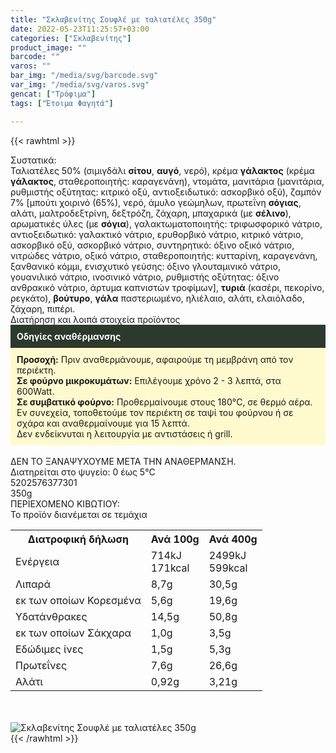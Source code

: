 ```yaml
---
title: "Σκλαβενίτης Σουφλέ με ταλιατέλες 350g"
date: 2022-05-23T11:25:57+03:00
categories: ["Σκλαβενίτης"]
product_image: ""
barcode: ""
varos: ""
bar_img: "/media/svg/barcode.svg"
var_img: "/media/svg/varos.svg"
gencat: ["Τρόφιμα"]
tags: ["Έτοιμα Φαγητά"]

---
```

{{< rawhtml >}}

<div class="sload613"><div class="product"><div id="sistatika">Συστατικά:</div><div class="alltext">Ταλιατέλες 50% (σιμιγδάλι <b>σίτου</b>, <b>αυγό</b>, νερό), κρέμα <b>γάλακτος</b> (κρέμα <b>γάλακτος</b>, σταθεροποιητής: καραγενάνη), ντομάτα, μανιτάρια (μανιτάρια, ρυθμιστής οξύτητας: κιτρικό οξύ, αντιοξειδωτικό: ασκορβικό οξύ), ζαμπόν 7% [μπούτι χοιρινό (65%), νερό, άμυλο γεώμηλων, πρωτεΐνη <b>σόγιας</b>, αλάτι, μαλτροδεξτρίνη, δεξτρόζη, ζάχαρη, μπαχαρικά (με <b>σέλινο</b>), αρωματικές ύλες (με <b>σόγια</b>), γαλακτωματοποιητής: τριφωσφορικό νάτριο, αντιοξειδωτικό: γαλακτικό νάτριο, ερυθορβικό νάτριο, κιτρικό νάτριο, ασκορβικό οξύ, ασκορβικό νάτριο, συντηρητικό: όξινο οξικό νάτριο, νιτρώδες νάτριο, οξικό νάτριο, σταθεροποιητής: κυτταρίνη, καραγενάνη, ξανθανικό κόμμι, ενισχυτικό γεύσης: όξινο γλουταμινικό νάτριο, γουανιλικό νάτριο, ινοσινικό νάτριο, ρυθμιστής οξύτητας: όξινο ανθρακικό νάτριο, άρτυμα καπνιστών τροφίμων], <b>τυριά</b> (κασέρι, πεκορίνο, ρεγκάτο), <b>βούτυρο</b>, <b>γάλα</b> παστεριωμένο, ηλιέλαιο, αλάτι, ελαιόλαδο, ζάχαρη, πιπέρι.<br></div><div id="loipa">Διατήρηση και λοιπά στοιχεία προϊόντος</div><div class="alltext"><div style="background:#2b3a2d;padding:10px;color:#fff"><b>Οδηγίες αναθέρμανσης</b></div><div style="background:#ffface;padding:10px;"><b>Προσοχή:</b> Πριν αναθερμάνουμε, αφαιρούμε τη μεμβράνη από τον περιέκτη.<br><b>Σε φούρνο μικροκυμάτων:</b> Επιλέγουμε χρόνο 2 - 3 λεπτά, στα 600Watt.<br><b>Σε συμβατικό φούρνο:</b> Προθερμαίνουμε στους 180°C, σε θερμό αέρα. Εν συνεχεία, τοποθετούμε τον περιέκτη σε ταψί του φούρνου ή σε σχάρα και αναθερμαίνουμε για 15 λεπτά.<br>Δεν ενδείκνυται η λειτουργία με αντιστάσεις ή grill.</div><br>ΔΕΝ ΤΟ ΞΑΝΑΨΥΧΟΥΜΕ ΜΕΤΑ ΤΗΝ ΑΝΑΘΕΡΜΑΝΣΗ.<br>Διατηρείται στο ψυγείο: 0 έως 5°C<br></div><div id="barcode"><div id="barimage1"></div><span id="bartext">5202576377301</span></div><div id="varos"><div id="varosimage1"></div><span id="varostext">350g</span></div><div id="kivotio">ΠΕΡΙΕΧΟΜΕΝΟ ΚΙΒΩΤΙΟΥ:<br>Το προϊόν διανέμεται σε τεμάχια</div><div class="tabout"><table id="diatable"><tbody><tr><th>Διατροφική δήλωση</th><th>Ανά 100g</th><th>Ανά 400g</th></tr><tr><td class="texr2">Ενέργεια</td><td class="texr">714kJ<br>171kcal</td><td class="texr">2499kJ<br>599kcal</td></tr><tr><td class="texr2">Λιπαρά</td><td class="texr">8,7g</td><td class="texr">30,5g</td></tr><tr><td class="gray">εκ των οποίων Κορεσµένα</td><td class="gray2">5,6g</td><td class="gray2">19,6g</td></tr><tr><td class="texr2">Yδατάνθρακες</td><td class="texr">14,5g</td><td class="texr">50,8g</td></tr><tr><td class="gray">εκ των οποίων Σάκχαρα</td><td class="gray2">1,0g</td><td class="gray2">3,5g</td></tr><tr><td class="texr2">Eδώδιμες ίνες</td><td class="texr">1,5g</td><td class="texr">5,3g</td></tr><tr><td class="texr2">Πρωτεΐνες</td><td class="texr">7,6g</td><td class="texr">26,6g</td></tr><tr><td class="texr2">Αλάτι</td><td class="texr">0,92g</td><td class="texr">3,21g</td></tr></tbody></table></div><br><br><div class="pimg"><img alt="Σκλαβενίτης Σουφλέ με ταλιατέλες 350g" title="Σκλαβενίτης Σουφλέ με ταλιατέλες 350g" src="/media/images/sklavenitis-soufle-me-taliateles-350g.jpg"></div></div></div>
{{< /rawhtml >}}


